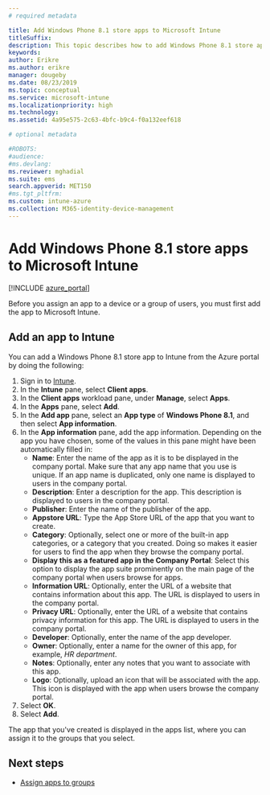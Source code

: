 ```yaml
---
# required metadata

title: Add Windows Phone 8.1 store apps to Microsoft Intune
titleSuffix: 
description: This topic describes how to add Windows Phone 8.1 store apps to Microsoft Intune.
keywords:
author: Erikre
ms.author: erikre
manager: dougeby
ms.date: 08/23/2019
ms.topic: conceptual
ms.service: microsoft-intune
ms.localizationpriority: high
ms.technology:
ms.assetid: 4a95e575-2c63-4bfc-b9c4-f0a132eef618

# optional metadata

#ROBOTS:
#audience:
#ms.devlang:
ms.reviewer: mghadial
ms.suite: ems
search.appverid: MET150
#ms.tgt_pltfrm:
ms.custom: intune-azure
ms.collection: M365-identity-device-management
---
```


# Add Windows Phone 8.1 store apps to Microsoft Intune

[!INCLUDE [azure_portal](./includes/azure_portal.md)]

Before you assign an app to a device or a group of users, you must first add the app to Microsoft Intune. 

## Add an app to Intune
You can add a Windows Phone 8.1 store app to Intune from the Azure portal by doing the following:

1. Sign in to [Intune](https://go.microsoft.com/fwlink/?linkid=2090973).
3. In the **Intune** pane, select **Client apps**.
4. In the **Client apps** workload pane, under **Manage**, select **Apps**.
5. In the **Apps** pane, select **Add**.
6. In the **Add app** pane, select an **App type** of **Windows Phone 8.1**, and then select **App information**.
7. In the **App information** pane, add the app information. Depending on the app you have chosen, some of the values in this pane might have been automatically filled in:
    - **Name**: Enter the name of the app as it is to be displayed in the company portal. Make sure that any app name that you use is unique. If an app name is duplicated, only one name is displayed to users in the company portal.
    - **Description**: Enter a description for the app. This description is displayed to users in the company portal.
    - **Publisher**: Enter the name of the publisher of the app.
    - **Appstore URL**: Type the App Store URL of the app that you want to create.
    - **Category**: Optionally, select one or more of the built-in app categories, or a category that you created. Doing so makes it easier for users to find the app when they browse the company portal.
    - **Display this as a featured app in the Company Portal**: Select this option to display the app suite prominently on the main page of the company portal when users browse for apps.
    - **Information URL**: Optionally, enter the URL of a website that contains information about this app. The URL is displayed to users in the company portal.
    - **Privacy URL**: Optionally, enter the URL of a website that contains privacy information for this app. The URL is displayed to users in the company portal.
    - **Developer**: Optionally, enter the name of the app developer.
    - **Owner**: Optionally, enter a name for the owner of this app, for example, *HR department*.
    - **Notes**: Optionally, enter any notes that you want to associate with this app.
    - **Logo**: Optionally, upload an icon that will be associated with the app. This icon is displayed with the app when users browse the company portal.
8. Select **OK**.
9. Select **Add**.

The app that you've created is displayed in the apps list, where you can assign it to the groups that you select.

## Next steps

- [Assign apps to groups](apps-deploy.md)
